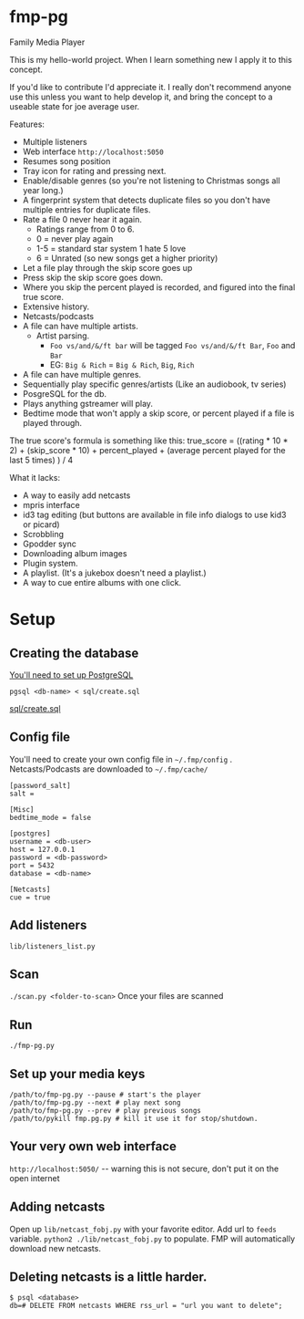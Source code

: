 fmp-pg
======

Family Media Player

This is my hello-world project.  When I learn something new I apply it to this
concept.

If you'd like to contribute I'd appreciate it.  I really don't recommend anyone
use this unless you want to help develop it, and bring the concept to a useable 
state for joe average user.

Features:
* Multiple listeners
* Web interface `http://localhost:5050`
* Resumes song position
* Tray icon for rating and pressing next.
* Enable/disable genres (so you're not listening to Christmas songs all year long.)
* A fingerprint system that detects duplicate files so you don't have multiple
  entries for duplicate files.
* Rate a file 0 never hear it again. 
  * Ratings range from 0 to 6.
  * 0 = never play again
  * 1-5 = standard star system 1 hate 5 love
  * 6 = Unrated (so new songs get a higher priority)
* Let a file play through the skip score goes up
* Press skip the skip score goes down.
* Where you skip the percent played is recorded, and figured into the final
  true score.
* Extensive history.
* Netcasts/podcasts
* A file can have multiple artists. 
  * Artist parsing. 
    * `Foo vs/and/&/ft bar` will be tagged `Foo vs/and/&/ft Bar`, `Foo` and `Bar`
    * EG: `Big & Rich` = `Big & Rich`, `Big`, `Rich`
* A file can have multiple genres. 
* Sequentially play specific genres/artists (Like an audiobook, tv series)
* PosgreSQL for the db.
* Plays anything gstreamer will play.
* Bedtime mode that won't apply a skip score, or percent played if a file is 
  played through.

The true score's formula is something like this:
true_score = ((rating * 10 * 2) + (skip_score * 10) + percent_played + (average percent played for the last 5 times) ) / 4

What it lacks:
* A way to easily add netcasts
* mpris interface
* id3 tag editing (but buttons are available in file info dialogs to use kid3 or picard)
* Scrobbling
* Gpodder sync
* Downloading album images
* Plugin system.
* A playlist.  (It's a jukebox doesn't need a playlist.)
* A way to cue entire albums with one click.

# Setup

## Creating the database

[You'll need to set up PostgreSQL](https://wiki.postgresql.org/wiki/Detailed_installation_guides)

`pgsql <db-name> < sql/create.sql`

[sql/create.sql](https://github.com/the7erm/fmp-pg/blob/master/sql/create.sql)

## Config file

You'll need to create your own config file in `~/.fmp/config` . 
Netcasts/Podcasts are downloaded to `~/.fmp/cache/`

```
[password_salt]
salt = 

[Misc]
bedtime_mode = false

[postgres]
username = <db-user>
host = 127.0.0.1
password = <db-password>
port = 5432
database = <db-name>

[Netcasts]
cue = true
```

## Add listeners
`lib/listeners_list.py`

## Scan
`./scan.py <folder-to-scan>`
Once your files are scanned


## Run
`./fmp-pg.py`

## Set up your media keys
```
/path/to/fmp-pg.py --pause # start's the player
/path/to/fmp-pg.py --next # play next song
/path/to/fmp-pg.py --prev # play previous songs
/path/to/pykill fmp.pg.py # kill it use it for stop/shutdown.
```

## Your very own web interface
`http://localhost:5050/` -- warning this is not secure, don't put it on the open internet


## Adding netcasts
Open up `lib/netcast_fobj.py` with your favorite editor.
Add url to `feeds` variable.
`python2 ./lib/netcast_fobj.py` to populate.  FMP will automatically download new
netcasts.

## Deleting netcasts is a little harder.
```
$ psql <database>
db=# DELETE FROM netcasts WHERE rss_url = "url you want to delete";
```
